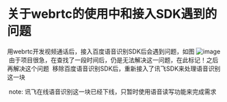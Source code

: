 # 关于webrtc的使用中和接入SDK遇到的问题

  用webrtc开发视频通话后，接入百度语音识别SDK后会遇到问题，如图
  ![image](https://txy-1256416399.cos.ap-beijing.myqcloud.com/QQ20180403-0.jpg)
  由于项目很急，在查找了一段时间后，仍是无法解决这一问题，在此标记！之后再解决这个问题
  移除百度语音识别SDK后，重新接入了讯飞SDK来处理语音识别这一块
  
  note: 讯飞在线语音识别这一块已经下线，只暂时使用语音读写功能来完成需求
  
